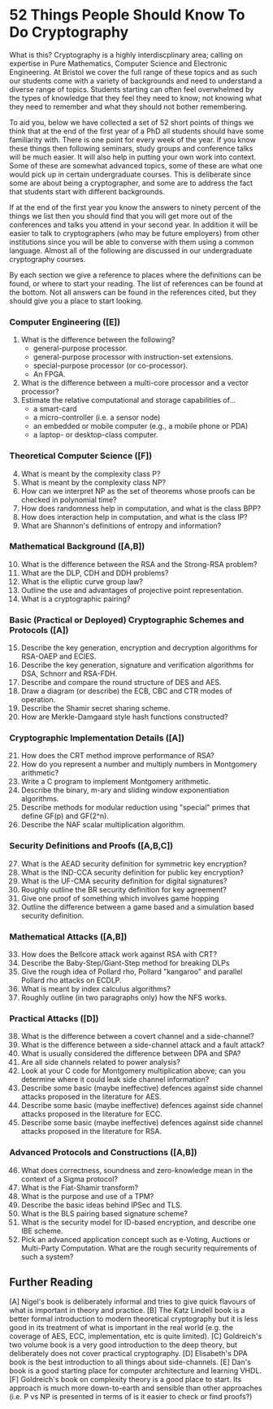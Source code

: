 # 52 Things People Should Know To Do Cryptography
What is this?
Cryptography is a highly interdiscplinary area; calling on expertise in Pure Mathematics, Computer Science and Electronic Engineering. At Bristol we cover the full range of these topics and as such our students come with a variety of backgrounds and need to understand a diverse range of topics. Students starting can often feel overwhelmed by the types of knowledge that they feel they need to know; not knowing what they need to remember and what they should not bother remembering.

To aid you, below we have collected a set of 52 short points of things we think that at the end of the first year of a PhD all students should have some familiarity with. There is one point for every week of the year. If you know these things then following seminars, study groups and conference talks will be much easier. It will also help in putting your own work into context. Some of these are somewhat advanced topics, some of these are what one would pick up in certain undergraduate courses. This is deliberate since some are about being a cryptographer, and some are to address the fact that students start with different backgrounds.

If at the end of the first year you know the answers to ninety percent of the things we list then you should find that you will get more out of the conferences and talks you attend in your second year. In addition it will be easier to talk to cryptographers (who may be future employers) from other institutions since you will be able to converse with them using a common language. Almost all of the following are discussed in our undergraduate cryptography courses.

By each section we give a reference to places where the definitions can be found, or where to start your reading. The list of references can be found at the bottom. Not all answers can be found in the references cited, but they should give you a place to start looking.

### Computer Engineering ([E])
1. What is the difference between the following?
    - general-purpose processor.
    - general-purpose processor with instruction-set extensions.
    - special-purpose processor (or co-processor).
    - An FPGA.
2. What is the difference between a multi-core processor and a vector processor?
3. Estimate the relative computational and storage capabilities of...
    - a smart-card
    - a micro-controller (i.e. a sensor node)
    - an embedded or mobile computer (e.g., a mobile phone or PDA)
    - a laptop- or desktop-class computer.

### Theoretical Computer Science ([F])
4. What is meant by the complexity class P?
5. What is meant by the complexity class NP?
6. How can we interpret NP as the set of theorems whose proofs can be checked in polynomial time?
7. How does randomness help in computation, and what is the class BPP?
8. How does interaction help in computation, and what is the class IP?
9. What are Shannon's definitions of entropy and information?

### Mathematical Background ([A,B])
10. What is the difference between the RSA and the Strong-RSA problem?
11. What are the DLP, CDH and DDH problems?
12. What is the elliptic curve group law?
13. Outline the use and advantages of projective point representation.
14. What is a cryptographic pairing?

### Basic (Practical or Deployed) Cryptographic Schemes and Protocols ([A])
15. Describe the key generation, encryption and decryption algorithms for RSA-OAEP and ECIES.
16. Describe the key generation, signature and verification algorithms for DSA, Schnorr and RSA-FDH.
17. Describe and compare the round structure of DES and AES.
18. Draw a diagram (or describe) the ECB, CBC and CTR modes of operation.
19. Describe the Shamir secret sharing scheme.
20. How are Merkle-Damgaard style hash functions constructed?

### Cryptographic Implementation Details ([A])
21. How does the CRT method improve performance of RSA?
22. How do you represent a number and multiply numbers in Montgomery arithmetic?
23. Write a C program to implement Montgomery arithmetic.
24. Describe the binary, m-ary and sliding window exponentiation algorithms.
25. Describe methods for modular reduction using "special" primes that define GF(p) and GF(2^n).
26. Describe the NAF scalar multiplication algorithm.

### Security Definitions and Proofs ([A,B,C])
27. What is the AEAD security definition for symmetric key encryption?
28. What is the IND-CCA security definition for public key encryption?
29. What is the UF-CMA security definition for digital signatures?
30. Roughly outline the BR security definition for key agreement?
31. Give one proof of something which involves game hopping
32. Outline the difference between a game based and a simulation based security definition.

### Mathematical Attacks ([A,B])
33. How does the Bellcore attack work against RSA with CRT?
34. Describe the Baby-Step/Giant-Step method for breaking DLPs
35. Give the rough idea of Pollard rho, Pollard "kangaroo" and parallel Pollard rho attacks on ECDLP.
36. What is meant by index calculus algorithms?
37. Roughly outline (in two paragraphs only) how the NFS works.

### Practical Attacks ([D])
38. What is the difference between a covert channel and a side-channel?
39. What is the difference between a side-channel attack and a fault attack?
40. What is usually considered the difference between DPA and SPA?
41. Are all side channels related to power analysis?
42. Look at your C code for Montgomery multiplication above; can you determine where it could leak side channel information?
43. Describe some basic (maybe ineffective) defences against side channel attacks proposed in the literature for AES.
44. Describe some basic (maybe ineffective) defences against side channel attacks proposed in the literature for ECC.
45. Describe some basic (maybe ineffective) defences against side channel attacks proposed in the literature for RSA.

### Advanced Protocols and Constructions ([A,B])
46. What does correctness, soundness and zero-knowledge mean in the context of a Sigma protocol?
47. What is the Fiat-Shamir transform?
48. What is the purpose and use of a TPM?
49. Describe the basic ideas behind IPSec and TLS.
50. What is the BLS pairing based signature scheme?
51. What is the security model for ID-based encryption, and describe one IBE scheme.
52. Pick an advanced application concept such as e-Voting, Auctions or Multi-Party Computation. What are the rough security requirements of such a system?

## Further Reading
[A] Nigel's book is deliberately informal and tries to give quick flavours of what is important in theory and practice.
[B] The Katz Lindell book is a better formal introduction to modern theoretical cryptography but it is less good in its treatment of what is important in the real world (e.g. the coverage of AES, ECC, implementation, etc is quite limited).
[C] Goldreich's two volume book is a very good introduction to the deep theory, but deliberately does not cover practical cryptography.
[D] Elisabeth's DPA book is the best introduction to all things about side-channels.
[E] Dan's book is a good starting place for computer architecture and learning VHDL.
[F] Goldreich's book on complexity theory is a good place to start. Its approach is much more down-to-earth and sensible than other approaches (i.e. P vs NP is presented in terms of is it easier to check or find proofs?)
